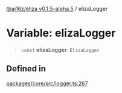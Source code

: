 [@ai16z/eliza v0.1.5-alpha.5](../index.md) / elizaLogger

# Variable: elizaLogger

> `const` **elizaLogger**: `ElizaLogger`

## Defined in

[packages/core/src/logger.ts:267](https://github.com/MeremArt/Agent_Chimera/blob/main/packages/core/src/logger.ts#L267)
